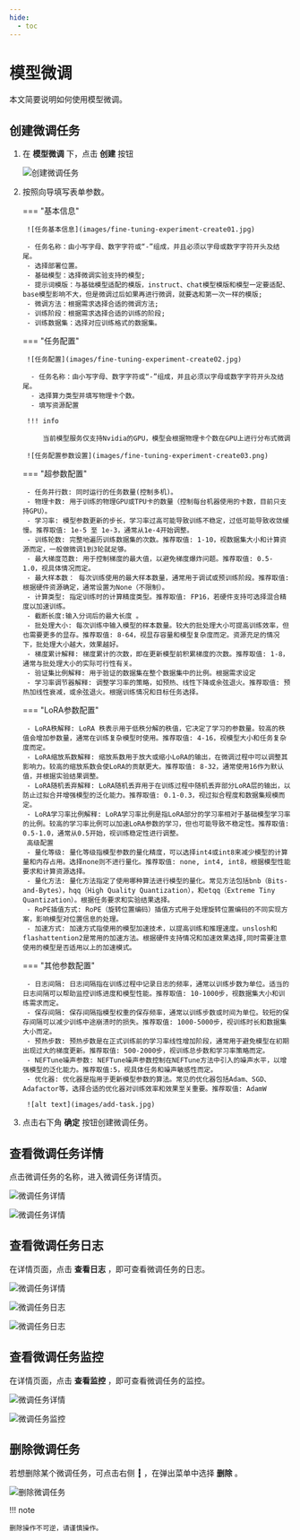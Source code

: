 ```yaml
---
hide:
  - toc
---
```


# 模型微调

本文简要说明如何使用模型微调。

## 创建微调任务

1. 在 **模型微调** 下，点击 **创建** 按钮

    ![创建微调任务](images/fine-tuning-create.jpg)

2. 按照向导填写表单参数。

    === "基本信息"

        ![任务基本信息](images/fine-tuning-experiment-create01.jpg)
    
        - 任务名称：由小写字母、数字字符或“-”组成，并且必须以字母或数字字符开头及结尾。
        - 选择部署位置。
        - 基础模型：选择微调实验支持的模型;
        - 提示词模版：与基础模型适配的模版，instruct、chat模型模版和模型一定要适配、base模型影响不大，但是微调过后如果再进行微调，就要选和第一次一样的模版;
        - 微调方法：根据需求选择合适的微调方法;
        - 训练阶段：根据需求选择合适的训练的阶段;
        - 训练数据集：选择对应训练格式的数据集。
    
    === "任务配置"
    
        ![任务配置](images/fine-tuning-experiment-create02.jpg)
    
         - 任务名称：由小写字母、数字字符或“-”组成，并且必须以字母或数字字符开头及结尾。
         - 选择算力类型并填写物理卡个数。
         - 填写资源配置
        
        !!! info
       
            当前模型服务仅支持Nvidia的GPU，模型会根据物理卡个数在GPU上进行分布式微调
        
        ![任务配置参数设置](images/fine-tuning-experiment-create03.png)
    
    === "超参数配置"

        - 任务并行数: 同时运行的任务数量(控制多机)。
        - 物理卡数: 用于训练的物理GPU或TPU卡的数量（控制每台机器使用的卡数，目前只支持GPU）。
        - 学习率: 模型参数更新的步长，学习率过高可能导致训练不稳定，过低可能导致收敛缓慢。推荐取值: 1e-5 至 1e-3，通常从1e-4开始调整。
        - 训练轮数: 完整地遍历训练数据集的次数。推荐取值: 1-10，视数据集大小和计算资源而定，一般做微调1到3轮就足够。
        - 最大梯度范数: 用于控制梯度的最大值，以避免梯度爆炸问题。推荐取值: 0.5-1.0，视具体情况而定。
        - 最大样本数： 每次训练使用的最大样本数量，通常用于调试或预训练阶段。推荐取值: 根据硬件资源确定，通常设置为None（不限制）。
        - 计算类型: 指定训练时的计算精度类型。推荐取值: FP16，若硬件支持可选择混合精度以加速训练。
        - 截断长度:输入分词后的最大长度 。
        - 批处理大小: 每次训练中输入模型的样本数量。较大的批处理大小可提高训练效率，但也需要更多的显存。推荐取值: 8-64，视显存容量和模型复杂度而定。资源充足的情况下，批处理大小越大，效果越好。
        - 梯度累计解释: 梯度累计的次数，即在更新模型前积累梯度的次数。推荐取值: 1-8，通常与批处理大小的实际可行性有关。
        - 验证集比例解释: 用于验证的数据集在整个数据集中的比例。根据需求设定
        - 学习率调节器解释: 调整学习率的策略，如预热、线性下降或余弦退火。推荐取值: 预热加线性衰减，或余弦退火。根据训练情况和目标任务选择。
    
    === "LoRA参数配置"

        - LoRA秩解释: LoRA 秩表示用于低秩分解的秩值，它决定了学习的参数量。较高的秩值会增加参数量，通常在训练复杂模型时使用。推荐取值: 4-16，视模型大小和任务复杂度而定。
        - LoRA缩放系数解释: 缩放系数用于放大或缩小LoRA的输出，在微调过程中可以调整其影响力。较高的缩放系数会使LoRA的贡献更大。推荐取值: 8-32，通常使用16作为默认值，并根据实验结果调整。
        - LoRA随机丢弃解释: LoRA随机丢弃用于在训练过程中随机丢弃部分LoRA层的输出，以防止过拟合并增强模型的泛化能力。推荐取值: 0.1-0.3，视过拟合程度和数据集规模而定。
        - LoRA学习率比例解释: LoRA学习率比例是指LoRA部分的学习率相对于基础模型学习率的比例。较高的学习率比例可以加速LoRA参数的学习，但也可能导致不稳定性。推荐取值: 0.5-1.0，通常从0.5开始，视训练稳定性进行调整。
        高级配置
        - 量化等级: 量化等级指模型参数的量化精度，可以选择int4或int8来减少模型的计算量和内存占用。选择none则不进行量化。推荐取值: none, int4, int8，根据模型性能要求和计算资源选择。
        - 量化方法: 量化方法指定了使用哪种算法进行模型的量化。常见方法包括bnb（Bits-and-Bytes），hqq（High Quality Quantization），和etqq（Extreme Tiny Quantization）。根据任务要求和实验结果选择。
        - RoPE插值方式: RoPE（旋转位置编码）插值方式用于处理旋转位置编码的不同实现方案，影响模型对位置信息的处理。
        - 加速方式: 加速方式指使用的模型加速技术，以提高训练和推理速度。unslosh和flashattention2是常用的加速方法。根据硬件支持情况和加速效果选择,同时需要注意使用的模型是否适用以上的加速模式。
    
    === "其他参数配置"
    
        - 日志间隔: 日志间隔指在训练过程中记录日志的频率，通常以训练步数为单位。适当的日志间隔可以帮助监控训练进度和模型性能。推荐取值: 10-1000步，视数据集大小和训练需求而定。
        - 保存间隔: 保存间隔指模型权重的保存频率，通常以训练步数或时间为单位。较短的保存间隔可以减少训练中途崩溃时的损失。推荐取值: 1000-5000步，视训练时长和数据集大小而定。
        - 预热步数: 预热步数是在正式训练前的学习率线性增加阶段，通常用于避免模型在初期出现过大的梯度更新。推荐取值: 500-2000步，视训练总步数和学习率策略而定。
        - NEFTune噪声参数: NEFTune噪声参数控制在NEFTune方法中引入的噪声水平，以增强模型的泛化能力。推荐取值:5，视具体任务和噪声敏感性而定。
        - 优化器: 优化器是指用于更新模型参数的算法。常见的优化器包括Adam、SGD、Adafactor等，选择合适的优化器对训练效率和效果至关重要。推荐取值: AdamW
        
        ![alt text](images/add-task.jpg)

4. 点击右下角 **确定** 按钮创建微调任务。

## 查看微调任务详情

点击微调任务的名称，进入微调任务详情页。

![微调任务详情](images/fine-tuning-experiment-info01.jpg)

![微调任务详情](images/fine-tuning-experiment-info02.jpg)

## 查看微调任务日志

在详情页面，点击 **查看日志** ，即可查看微调任务的日志。

![微调任务详情](images/fine-tuning-experiment-info02.jpg)

![微调任务日志](images/fine-tuning-experiment-log01.png)

![微调任务日志](images/fine-tuning-experiment-log02.png)

## 查看微调任务监控

在详情页面，点击 **查看监控** ，即可查看微调任务的监控。

![微调任务详情](images/fine-tuning-experiment-info02.jpg)

![微调任务监控](images/fine-tuning-experiment-monitor.png)

## 删除微调任务

若想删除某个微调任务，可点击右侧 **┇** ，在弹出菜单中选择 **删除** 。

![删除微调任务](images/fine-tuning-experiment-delete.jpg)

!!! note

    删除操作不可逆，请谨慎操作。
